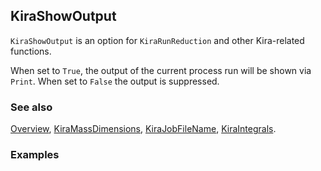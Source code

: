 ## KiraShowOutput

`KiraShowOutput` is an option for `KiraRunReduction` and other Kira-related functions.

When set to `True`, the output of the current process run will be shown via `Print`. When set to `False` the output is suppressed.

### See also

[Overview](Extra/FeynHelpers.md), [KiraMassDimensions](KiraMassDimensions.md), [KiraJobFileName](KiraJobFileName.md), [KiraIntegrals](KiraIntegrals.md).

### Examples